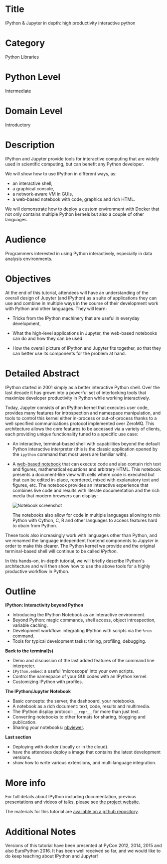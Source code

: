 # Title

IPython & Jupyter in depth: high productivity interactive python

# Category

Python Libraries

# Python Level

Intermediate

# Domain Level

Introductory

# Description

IPython and Jupyter provide tools for interactive computing that are widely
used in scientific computing, but can benefit any Python developer.

We will show how to use IPython in different ways, as:

- an interactive shell,
- a graphical console,
- a network-aware VM in GUIs,
- a web-based notebook with code, graphics and rich HTML.

We will demonstrate how to deploy a custom environment
with Docker that not only contains multiple Python kernels but also a couple
of other languages.

# Audience

Programmers interested in using Python interactively, especially in data
analysis environments.

# Objectives

At the end of this tutorial, attendees will have an understanding of the
overall design of Jupyter (and IPython) as a suite of applications they can use
and combine in multiple ways in the course of their development work with
Python and other languages. They will learn:

* Tricks from the IPython machinery that are useful in everyday development,

* What the high-level applications in Jupyter, the web-based notebooks can do
  and how they can be used.

* How the overall picture of IPython and Jupyter fits together, so that they
  can better use its components for the problem at hand.

# Detailed Abstract

IPython started in 2001 simply as a better interactive Python shell. Over the
last decade it has grown into a powerful set of interlocking tools that
maximize developer productivity in Python while working interactively.

Today, Jupyter consists of an IPython kernel that executes user code, provides
many features for introspection and namespace manipulation, and tools to
control this kernel either in-process or out-of-process thanks to a well
specified communications protocol implemented over ZeroMQ. This architecture
allows the core features to be accessed via a variety of clients, each
providing unique functionality tuned to a specific use case:

* An interactive, terminal-based shell with capabilities beyond the default
  Python interactive interpreter (this is the classic application opened by the
  `ipython` command that most users are familiar with).

* A [web-based notebook](http://jupyter.org/) that can execute
  code and also contain rich text and figures, mathematical equations and
  arbitrary HTML. This notebook presents a document-like view with cells where
  code is executed but that can be edited in-place, reordered, mixed with
  explanatory text and figures, etc. The notebook provides an interactive
  experience that combines live code and results with literate documentation
  and the rich media that modern browsers can display:

    ![Notebook screenshot](http://jupyter.org/assets/jupyterpreview.png)

  The notebooks also allow for code in multiple languages allowing to mix Python
  with Cython, C, R and other languages to access features hard to obain from
  Python.

These tools also increasingly work with languages other than Python, and we
renamed the language independent frontend components to *Jupyter* in order to
make this clearer. The Python kernel we provide and the original terminal-based
shell will continue to be called *IPython*.

In this hands-on, in-depth tutorial, we will briefly describe IPython's
architecture and will then show how to use the above tools for a highly
productive workflow in Python.

# Outline

**IPython: Interactivity beyond Python**

- Introducing the IPython Notebook as an interactive environment.
- Beyond Python: magic commands, shell access, object introspection, variable caching.
- Development workflow: integrating IPython with scripts via the `%run` command.
- Tools for typical development tasks: timing, profiling, debugging.

**Back to the terminal(s)**

- Demo and discussion of the last added features of the command line interpreter.
- `IPython.embed`: a useful 'microscope' into your own scripts.
- Control the namespace of your GUI codes with an IPython kernel.
- Customizing IPython with profiles.

**The IPython/Jupyter Notebook**

- Basic concepts: the server, the dashboard, your notebooks.
- A notebook as a rich document: text, code, results and multimedia.
- The IPython display protocol: `__repr__` for more than just text.
- Converting notebooks to other formats for sharing, blogging and publication.
- Sharing your notebooks: [nbviewer](http://nbviewer.ipython.org).

**Last section**

- Deploying with docker (locally or in the cloud).
- have the attendees deploy a image that contains the latest development versions.
- show how to write various extensions, and multi language integration.

# More info

For full details about IPython including documentation, previous presentations
and videos of talks, please see [the project website](http://ipython.org).

The materials for this tutorial are
[available on a github repository](https://github.com/ipython/ipython-in-depth).


# Additional Notes

Versions of this tutorial have been presented at PyCon 2012, 2014, 2015 and also EuroPython 2016. It
has been well received so far, and we would like to do keep teaching about
IPython and Jupyter!

